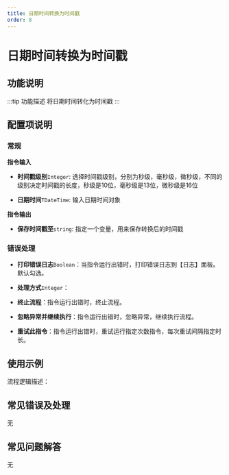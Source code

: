 ```yaml
---
title: 日期时间转换为时间戳
order: 8
---
```


# 日期时间转换为时间戳

## 功能说明

:::tip 功能描述
将日期时间转化为时间戳
:::

## 配置项说明

### 常规

**指令输入**

- **时间戳级别**`Integer`: 选择时间戳级别，分别为秒级，毫秒级，微秒级，不同的级别决定时间戳的长度，秒级是10位，毫秒级是13位，微秒级是16位

- **日期时间**`TDateTime`: 输入日期时间对象


**指令输出**

- **保存时间戳至**`string`: 指定一个变量，用来保存转换后的时间戳

### 错误处理

- **打印错误日志**`Boolean`：当指令运行出错时，打印错误日志到【日志】面板。默认勾选。

- **处理方式**`Integer`：

 - **终止流程**：指令运行出错时，终止流程。

 - **忽略异常并继续执行**：指令运行出错时，忽略异常，继续执行流程。

 - **重试此指令**：指令运行出错时，重试运行指定次数指令，每次重试间隔指定时长。

## 使用示例

流程逻辑描述：

## 常见错误及处理

无

## 常见问题解答

无

